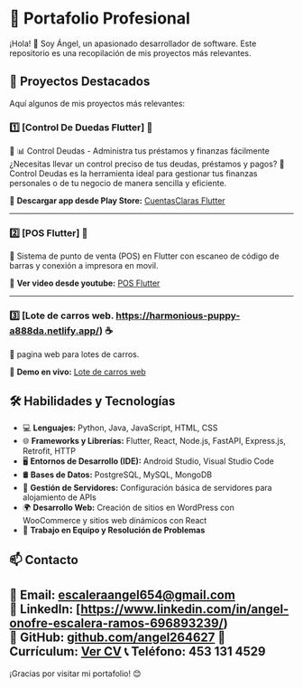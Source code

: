 # 💼 Portafolio Profesional

¡Hola! 👋 Soy Ángel, un apasionado desarrollador de software. Este repositorio es una recopilación de mis proyectos más relevantes.


## 📂 Proyectos Destacados
Aquí algunos de mis proyectos más relevantes:

### 1️⃣ [Control De Duedas Flutter] 🛒
📌 📊 Control Deudas - Administra tus préstamos y finanzas fácilmente
¿Necesitas llevar un control preciso de tus deudas, préstamos y pagos?
📲 Control Deudas es la herramienta ideal para gestionar tus finanzas personales o de tu negocio de manera sencilla y eficiente.

🔗 **Descargar app desde Play Store:** [CuentasClaras Flutter](https://play.google.com/store/apps/details?id=com.escaleraramos.cuentasclaras1)  



---

### 2️⃣ [POS Flutter] 🛒
📌 Sistema de punto de venta (POS) en Flutter con escaneo de código de barras y conexión a impresora en movil.

🔗 **Ver video desde youtube:** [POS Flutter](https://youtu.be/CjHLZqW6weg?si=oUV0PxEFj4ArKCf2)  


---

### 3️⃣ [Lote de carros web. https://harmonious-puppy-a888da.netlify.app/) ☕
📌 pagina web para lotes de carros.

🔗 **Demo en vivo:** [Lote de carros web](https://harmonious-puppy-a888da.netlify.app/)  

## 🛠️ Habilidades y Tecnologías
- 💻 **Lenguajes:** Python, Java, JavaScript, HTML, CSS
- 🌐 **Frameworks y Librerías:** Flutter, React, Node.js, FastAPI, Express.js, Retrofit, HTTP
- 🖥️ **Entornos de Desarrollo (IDE):** Android Studio, Visual Studio Code
- 🛢️ **Bases de Datos:** PostgreSQL, MySQL, MongoDB
- 🔧 **Gestión de Servidores:** Configuración básica de servidores para alojamiento de APIs
- 🌍 **Desarrollo Web:** Creación de sitios en WordPress con WooCommerce y sitios web dinámicos con React
- 🤝 **Trabajo en Equipo y Resolución de Problemas**





## 📫 Contacto
📩 **Email:** escaleraangel654@gmail.com  
🔗 **LinkedIn:** [https://www.linkedin.com/in/angel-onofre-escalera-ramos-696893239/)  
🐙 **GitHub:** [github.com/angel264627](https://github.com/angel264627)
📄 **Currículum:** [Ver CV](https://www.canva.com/design/DAFn63jTtvc/D3kiaoB1B1pX_XqetdhhSQ/view?utm_content=DAFn63jTtvc&utm_campaign=designshare&utm_medium=link&utm_source=editor) 
📞 **Teléfono:** 453 131 4529
---
¡Gracias por visitar mi portafolio! 😊


